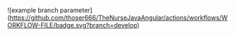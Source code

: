 ![example branch parameter]
(https://github.com/thoser666/TheNurseJavaAngular/actions/workflows/WORKFLOW-FILE/badge.svg?branch=develop)
